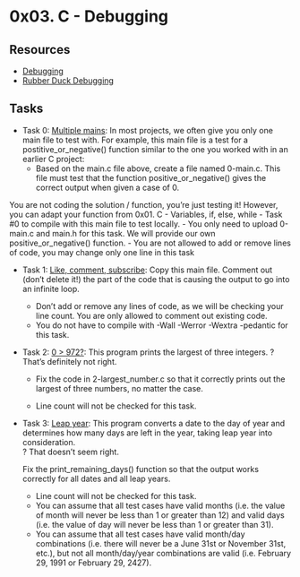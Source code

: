 # 0x03. C - Debugging

## Resources
+ [Debugging](https://en.wikipedia.org/wiki/Debugging)
+ [Rubber Duck Debugging](https://www.thoughtfulcode.com/rubber-duck-debugging-psychology/)

## Tasks

+ Task 0: [Multiple mains](https://github.com/Hiluhree/alx-low_level_programming/blob/master/0x03-debugging/0-main.c): In most projects, we often give you only one main file to test with. For example, this main file is a test for a postitive_or_negative() function similar to the one you worked with in an earlier C project:
	+ Based on the main.c file above, create a file named 0-main.c. This file must test that the function positive_or_negative() gives the correct output when given a case of 0.

You are not coding the solution / function, you’re just testing it! However, you can adapt your function from 0x01. C - Variables, if, else, while - Task #0 to compile with this main file to test locally.
		- You only need to upload 0-main.c and main.h for this task. We will provide our own positive_or_negative() function.
		- You are not allowed to add or remove lines of code, you may change only one line in this task
+ Task 1: [Like, comment, subscribe](https://github.com/Hiluhree/alx-low_level_programming/blob/master/0x03-debugging/1-main.c): Copy this main file. Comment out (don’t delete it!) the part of the code that is causing the output to go into an infinite loop.

	+ Don’t add or remove any lines of code, as we will be checking your line count. You are only allowed to comment out existing code.
	+ You do not have to compile with -Wall -Werror -Wextra -pedantic for this task.
+ Task 2: [0 > 972?](https://github.com/Hiluhree/alx-low_level_programming/blob/master/0x03-debugging/2-largest_number.c): This program prints the largest of three integers.
	? That’s definitely not right.

	+ Fix the code in 2-largest_number.c so that it correctly prints out the largest of three numbers, no matter the case.

	+ Line count will not be checked for this task.
+ Task 3: [Leap year](): This program converts a date to the day of year and determines how many days are left in the year, taking leap year into consideration.</br>
	? That doesn’t seem right.

	Fix the print_remaining_days() function so that the output works correctly for all dates and all leap years.

	+ Line count will not be checked for this task.
	+ You can assume that all test cases have valid months (i.e. the value of month will never be less than 1 or greater than 12) and valid days (i.e. the value of day will never be less than 1 or greater than 31).
	+ You can assume that all test cases have valid month/day combinations (i.e. there will never be a June 31st or November 31st, etc.), but not all month/day/year combinations are valid (i.e. February 29, 1991 or February 29, 2427).
